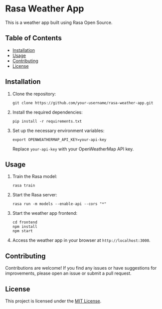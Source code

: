 # Rasa Weather App

This is a weather app built using Rasa Open Source.

## Table of Contents

- [Installation](#installation)
- [Usage](#usage)
- [Contributing](#contributing)
- [License](#license)

## Installation

1. Clone the repository:

    ```shell
    git clone https://github.com/your-username/rasa-weather-app.git
    ```

2. Install the required dependencies:

    ```shell
    pip install -r requirements.txt
    ```

3. Set up the necessary environment variables:

    ```shell
    export OPENWEATHERMAP_API_KEY=your-api-key
    ```

    Replace `your-api-key` with your OpenWeatherMap API key.

## Usage

1. Train the Rasa model:

    ```shell
    rasa train
    ```

2. Start the Rasa server:

    ```shell
    rasa run -m models --enable-api --cors "*"
    ```

3. Start the weather app frontend:

    ```shell
    cd frontend
    npm install
    npm start
    ```

4. Access the weather app in your browser at `http://localhost:3000`.

## Contributing

Contributions are welcome! If you find any issues or have suggestions for improvements, please open an issue or submit a pull request.

## License

This project is licensed under the [MIT License](LICENSE).
